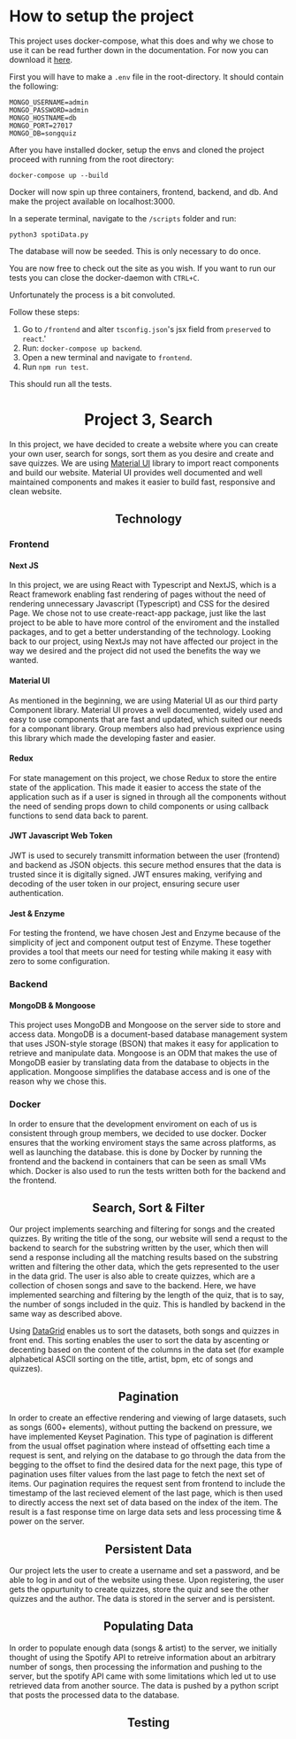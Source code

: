 # How to setup the project

This project uses docker-compose, what this does and why we chose to use it can be read further down in the documentation. For now you can download it [here](https://docs.docker.com/desktop/).

First you will have to make a `.env` file in the root-directory. It should contain the following: 
```
MONGO_USERNAME=admin
MONGO_PASSWORD=admin
MONGO_HOSTNAME=db
MONGO_PORT=27017
MONGO_DB=songquiz
```


After you have installed docker, setup the envs and cloned the project proceed with running from the root directory: 

`docker-compose up --build`

Docker will now spin up three containers, frontend, backend, and db. And make the project available on localhost:3000.

In a seperate terminal, navigate to the `/scripts` folder and run: 

`python3 spotiData.py`

The database will now be seeded. This is only necessary to do once. 

You are now free to check out the site as you wish. If you want to run our tests you can close the docker-daemon with `CTRL+C`. 

Unfortunately the process is a bit convoluted. 

Follow these steps: 
1. Go to `/frontend` and alter `tsconfig.json`'s jsx field from `preserved` to `react`.'
2. Run: `docker-compose up backend`.
3. Open a new terminal and navigate to `frontend`. 
4. Run `npm run test`.

This should run all the tests. 

# <center>Project 3, Search</center>

In this project, we have decided to create a website where you can create your own user, search for songs, sort them as you desire and create and save quizzes.
We are using [Material UI](https://material-ui.com/) library to import react components and build our website. Material UI provides well documented and well maintained components and makes it easier to build fast, responsive and clean website.

## <center>Technology</center>

### Frontend

#### Next JS

In this project, we are using React with Typescript and NextJS, which is a React framework enabling fast rendering of pages without the need of rendering unnecessary Javascript (Typescript) and CSS for the desired Page. We chose not to use create-react-app package, just like the last project to be able to have more control of the enviroment and the installed packages, and to get a better understanding of the technology.
Looking back to our project, using NextJs may not have affected our project in the way we desired and the project did not used the benefits the way we wanted.

#### Material UI

As mentioned in the beginning, we are using Material UI as our third party Component library. Material UI proves a well documented, widely used and easy to use components that are fast and updated, which suited our needs for a componant library. Group members also had previous exprience using this library which made the developing faster and easier.

#### Redux

For state management on this project, we chose Redux to store the entire state of the application. This made it easier to access the state of the application such as if a user is signed in through all the components without the need of sending props down to child components or using callback functions to send data back to parent.

#### JWT Javascript Web Token

JWT is used to securely transmitt information between the user (frontend) and backend as JSON objects. this secure method ensures that the data is trusted since it is digitally signed. JWT ensures making, verifying and decoding of the user token in our project, ensuring secure user authentication.

#### Jest & Enzyme

For testing the frontend, we have chosen Jest and Enzyme because of the simplicity of ject and component output test of Enzyme. These together provides a tool that meets our need for testing while making it easy with zero to some configuration.

### Backend

#### MongoDB & Mongoose

This project uses MongoDB and Mongoose on the server side to store and access data. MongoDB is a document-based database management system that uses JSON-style storage (BSON) that makes it easy for application to retrieve and manipulate data.
Mongoose is an ODM that makes the use of MongoDB easier by translating data from the database to objects in the application. Mongoose simplifies the database access and is one of the reason why we chose this.

### Docker

In order to ensure that the development enviroment on each of us is consistent through group members, we decided to use docker. Docker ensures that the working enviroment stays the same across platforms, as well as launching the database. this is done by Docker by running the frontend and the backend in containers that can be seen as small VMs which. Docker is also used to run the tests written both for the backend and the frontend.

## <center> Search, Sort & Filter</center>

Our project implements searching and filtering for songs and the created quizzes. By writing the title of the song, our website will send a requst to the backend to search for the substring written by the user, which then will send a response including all the matching results based on the substring written and filtering the other data, which the gets represented to the user in the data grid.
The user is also able to create quizzes, which are a collection of chosen songs and save to the backend. Here, we have implemented searching and filtering by the length of the quiz, that is to say, the number of songs included in the quiz. This is handled by backend in the same way as described above.

Using [DataGrid](https://material-ui.com/api/data-grid/) enables us to sort the datasets, both songs and quizzes in front end. This sorting enables the user to sort the data by ascenting or decenting based on the content of the columns in the data set (for example alphabetical ASCII sorting on the title, artist, bpm, etc of songs and quizzes).

## <center> Pagination </center>

In order to create an effective rendering and viewing of large datasets, such as songs (600+ elements), without putting the backend on pressure, we have implemented Keyset Pagination. This type of pagination is different from the usual offset pagination where instead of offsetting each time a request is sent, and relying on the database to go through the data from the begging to the offset to find the desired data for the next page, this type of pagination uses filter values from the last page to fetch the next set of items.
Our pagination requires the request sent from frontend to include the timestamp of the last recieved element of the last page, which is then used to directly access the next set of data based on the index of the item. The result is a fast response time on large data sets and less processing time & power on the server.

## <center> Persistent Data</center>

Our project lets the user to create a username and set a password, and be able to log in and out of the website using these. Upon registering, the user gets the oppurtunity to create quizzes, store the quiz and see the other quizzes and the author. The data is stored in the server and is persistent.

## <center>Populating Data</center>

In order to populate enough data (songs & artist) to the server, we initially thought of using the Spotify API to retreive information about an arbitrary number of songs, then processing the information and pushing to the server, but the spotify API came with some limitations which led ut to use retrieved data from another source. The data is pushed by a python script that posts the processed data to the database.

## <center>Testing</center>
